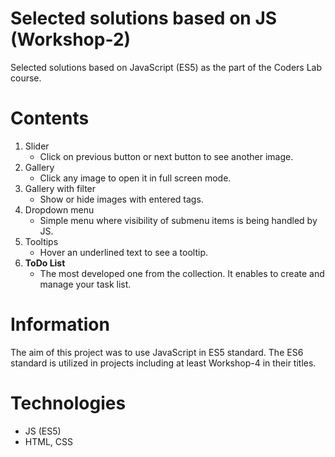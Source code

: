 # Selected solutions based on JS (Workshop-2)
Selected solutions based on JavaScript (ES5) as the part of the Coders Lab course.

# Contents
1. Slider
    * Click on previous button or next button to see another image.
2. Gallery
    * Click any image to open it in full screen mode.
3. Gallery with filter
    * Show or hide images with entered tags.
4. Dropdown menu
    * Simple menu where visibility of submenu items is being handled by JS.
5. Tooltips
    * Hover an underlined text to see a tooltip.
6. **ToDo List**
    * The most developed one from the collection. It enables to create and manage your task list.

# Information
The aim of this project was to use JavaScript in ES5 standard. The ES6 standard is utilized in projects including at least Workshop-4 in their titles.

# Technologies
* JS (ES5)
* HTML, CSS